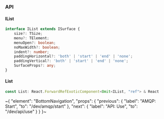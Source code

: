 

### API

#### IList

```ts
interface IList extends ISurface {
    size?: TSize;
    menu?: TElement;
    menuOpen?: boolean;
    noMaxWidth?: boolean;
    indent?: number;
    paddingHorizontal?: 'both' | 'start' | 'end' | 'none';
    paddingVertical?: 'both' | 'start' | 'end' | 'none';
    SurfaceProps?: any;
}
```

#### List

```ts
const List: React.ForwardRefExoticComponent<Omit<IList, "ref"> & React.RefAttributes<unknown>>;
```

~{
  "element": "BottomNavigation",
  "props": {
    "previous": {
      "label": "AMQP: Start",
      "to": "/dev/amqp/start"
    },
    "next": {
      "label": "API: Use",
      "to": "/dev/api/use"
    }
  }
}~
